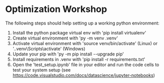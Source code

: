 # Optimization Workshop

The following steps should help setting up a working python environment:

1. Install the python package virtual env with 'pip install virtualenv'
2. Create virtual environment with 'py -m venv .venv'
3. Activate virtual environment with 'source venv/bin/activate' (Linux) or '.\.venv\Scripts\activate' (Windows)
4. Update your pip with 'py -m pip install --upgrade pip'
5. Install requirements in .venv with 'pip install -r requirements.txt'
6. Open the 'test_setup.ipynb' file in your editor and run the code cells to test your system setup (see https://code.visualstudio.com/docs/datascience/jupyter-notebooks)
